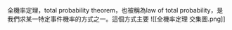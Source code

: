 全機率定理，total probability theorem，也被稱為law of total probability，是我們求某一特定事件機率的方式之一。這個方式主要
![[全機率定理 交集圖.png]]